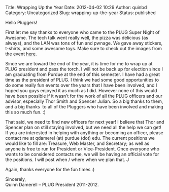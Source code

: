 Title: Wrapping Up the Year
Date: 2012-04-02 10:29
Author: quinbd
Category: Uncategorized
Slug: wrapping-up-the-year
Status: published

Hello Pluggers!

First let me say thanks to everyone who came to the PLUG Super Night of
Awesome. The tech talk went really well, the pizza was delicious (as
always), and the LAN was tons of fun and pwnage. We gave away stickers,
t-shirts, and some awesome toys. Make sure to check out the images from
the event
[here](https://www.facebook.com/media/set/?set=oa.10150635071158038&type=1).

Since we are toward the end of the year, it is time for me to wrap up at
PLUG president and pass the torch. I will not be back up for election
since I am graduating from Purdue at the end of this semester. I have
had a great time as the president of PLUG. I think we had some good
opportunities to do some really fun events over the years that I have
been involved, and I hoped you guys enjoyed it as much as I did. However
none of this would have been possible if it wasn’t for the work of all
the PLUG officers and our advisor, especially Thor Smith and Spencer
Julian. So a big thanks to them, and a big thanks  to all of the
Pluggers who have been involved and making this so much fun. :)

That said, we need to find new officers for next year! I believe that
Thor and Spencer plan on still staying involved, but we need all the
help we can get! If you are interested in helping with anything or
becoming an officer, please contact me at qdamerel (at) purdue (dot)
edu. The current positions we would like to fill are: Treasure, Web
Master, and Secretary; as well as anyone is free to run for President or
Vice-President. Once everyone who wants to be considered contacts me, we
will be having an official vote for the positions. I will post when /
where when we plan that. J

Again, thanks everyone for the fun times :)

Sincerely,  
Quinn Damerell – PLUG President 2011-2012.
